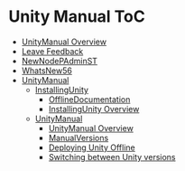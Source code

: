 Unity Manual ToC
================
 - [UnityManual Overview](UnityManual.md)
 - [Leave Feedback](LeaveFeedback.md)
 - [NewNodePAdminST](NewNodePAdminST.md)
 - [WhatsNew56](WhatsNew56.md)
 - [UnityManual]()
	 - [InstallingUnity]()
		 - [OfflineDocumentation](OfflineDocumentation.md)
		 - [InstallingUnity Overview](InstallingUnity.md)
	 - [UnityManual]()
		 - [UnityManual Overview](UnityManual_1.md)
		 - [ManualVersions](ManualVersions.md)
		 - [Deploying Unity Offline](DeployingUnityOffline.md)
		 - [Switching between Unity versions](SwitchingDocumentationVersions.md)

